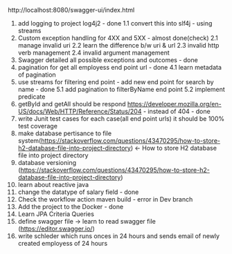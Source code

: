 http://localhost:8080/swagger-ui/index.html
1. add logging to project log4j2 - done
  1.1 convert this into slf4j - using streams
2. Custom exception handling for 4XX and 5XX - almost done(check)
  2.1 manage invalid uri
  2.2 learn the difference b/w uri & url
  2.3 invalid http verb management
  2.4 invalid argument management
3. Swagger detailed all possible exceptions and outcomes - done
4. pagination for get all employess end point url - done
  4.1 learn metadata of pagination
5. use streams for filtering end point - add new end point for search by name - done
  5.1 add pagination to filterByName end point
  5.2 implement predicate
7. getById and getAll should be respond https://developer.mozilla.org/en-US/docs/Web/HTTP/Reference/Status/204 - instead of 404 - done
8. write Junit test cases for each case(all end point urls) it should be 100% test coverage
9. make database pertisance to file system(https://stackoverflow.com/questions/43470295/how-to-store-h2-database-file-into-project-directory) <- How to store H2 database file into project directory
10. database versioning (https://stackoverflow.com/questions/43470295/how-to-store-h2-database-file-into-project-directory)
11. learn about reactive java
12. change the datatype of salary field - done
13. Check the workflow action maven build - error in Dev branch
14. Add the project to the Docker - done
15. Learn JPA Criteria Queries
16. define swagger file -> learn to read swagger file (https://editor.swagger.io/)
17. write schleder which runs onces in 24 hours and sends email of newly created employess of 24 hours
